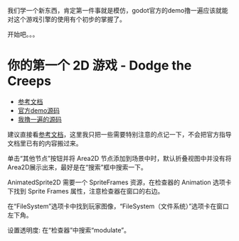 我们学一个新东西，肯定第一件事就是模仿，godot官方的demo撸一遍应该就能对这个游戏引擎的使用有个初步的掌握了。

开始吧。。。

# 你的第一个 2D 游戏 - Dodge the Creeps

- [参考文档](https://docs.godotengine.org/zh-cn/4.x/getting_started/first_2d_game/index.html)
- [官方demo源码](https://github.com/godotengine/godot-demo-projects/tree/master/2d/dodge_the_creeps)
- [我撸一遍的源码](https://gitee.com/chenxiaosonggitee/tmp/tree/master/godot-src/2d-demo)

建议直接看[参考文档](https://docs.godotengine.org/zh-cn/4.x/getting_started/first_2d_game/index.html)，这里我只把一些需要特别注意的点记一下，不会把官方指导文档里已有的内容搬过来。

单击“其他节点”按钮并将 Area2D 节点添加到场景中时，默认折叠视图中并没有将Area2D展示出来，最好是在“搜索”框中搜索一下。

AnimatedSprite2D 需要一个 SpriteFrames 资源，在检查器的 Animation 选项卡下找到 Sprite Frames 属性，注意检查器在窗口的右边。

在“FileSystem”选项卡中找到玩家图像，“FileSystem（文件系统）”选项卡在窗口左下角。

设置透明度: 在“检查器”中搜索“modulate”。

